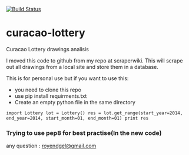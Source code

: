 [![Build Status](https://travis-ci.org/royendgel/curacao-lottery.png?branch=master)](https://travis-ci.org/royendgel/curacao-lottery)


curacao-lottery
===============

Curacao Lottery drawings analisis

I moved this code to github from my repo at scraperwiki.
This will scrape out all drawings from a local site and store them in a database.

This is for personal use but if you want to use this: 
* you need to clone this repo
* use pip install requirments.txt 
* Create an empty python file in the same directory 

`import Lottery
lot = Lottery()
res = lot.get_range(start_year=2014, end_year=2014, start_month=01, end_month=01)
print res`

### Trying to use pep8 for best practise(In the new code)

any question : royendgel@gmail.com
